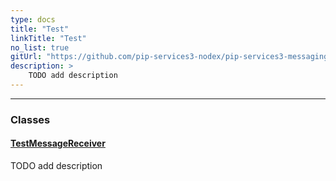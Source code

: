 ```yaml
---
type: docs
title: "Test"
linkTitle: "Test"
no_list: true
gitUrl: "https://github.com/pip-services3-nodex/pip-services3-messaging-nodex"
description: >
    TODO add description
---
```

---
<div class="module-body"> 

### Classes

#### [TestMessageReceiver](test_message_receiver)
TODO add description


</div>

